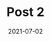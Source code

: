---
title: Post 2
date: 2021-07-02
summary: A wee description of the post
category: Transportation (coming this summer)
layout: post
---